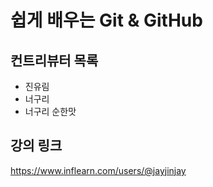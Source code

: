 # 쉽게 배우는 Git & GitHub

## 컨트리뷰터 목록

- 진유림
- 너구리
- 너구리 순한맛

## 강의 링크

https://www.inflearn.com/users/@jayjinjay
